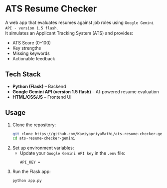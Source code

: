 # ATS Resume Checker

A web app that evaluates resumes against job roles using `Google Gemini API - version 1.5 flash`.  
It simulates an Applicant Tracking System (ATS) and provides:

- ATS Score (0–100)
- Key strengths
- Missing keywords
- Actionable feedback

## Tech Stack
- **Python (Flask)** – Backend
- **Google Gemini API (version 1.5 flash)** – AI-powered resume evaluation
- **HTML/CSS/JS** – Frontend UI


## Usage
1. Clone the repository:
   ```bash
   git clone https://github.com/KaviyapriyaMathi/ats-resume-checker-gemini.git
   cd ats-resume-checker-gemini
    ```
2. Set up environment variables:
   - Update your `Google Gemini API key` in the `.env` file:
     ```
     API_KEY =
     ```
3. Run the Flask app:
    ```bash
    python app.py
    ```
